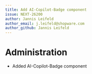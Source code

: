 ```yaml
---
title: Add AI-Copilot-Badge component
issue: NEXT-26200
author: Jannis Leifeld
author_email: j.leifeld@shopware.com
author_github: Jannis Leifeld
---
```

# Administration
* Added AI-Copilot-Badge component
